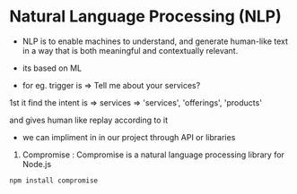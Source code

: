 # Natural Language Processing (NLP)

- NLP is to enable machines to understand, and generate human-like text in a way that is both meaningful and contextually relevant.

- its based on ML

- for eg.
  trigger is => Tell me about your services?

1st it find the intent is => services => 'services', 'offerings', 'products'

and gives human like replay according to it

- we can impliment in in our project through API or libraries

1. Compromise : Compromise is a natural language processing library for Node.js

```
npm install compromise

```
